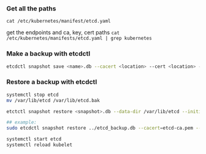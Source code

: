 ### Get all the paths
`cat /etc/kubernetes/manifest/etcd.yaml`

get the endpoints and ca, key, cert paths
`cat /etc/kubernetes/manifests/etcd.yaml | grep kubernetes`
### Make a backup with etcdctl

```bash
etcdctl snapshot save <name>.db --cacert <location> --cert <location> --key <location>
```


### Restore a backup with etcdctl

```bash
systemctl stop etcd
mv /var/lib/etcd /var/lib/etcd.bak

etctctl snapshot restore <snapshot>.db --data-dir /var/lib/etcd --initial-cluster <endpoint>  --initial-advertise-peer-urls <peer_urls> --cacert <location> --cert <location> --key <location>

## example:
sudo etcdctl snapshot restore ../etcd_backup.db --cacert=etcd-ca.pem --cert=etcd-server.crt --key=etcd-server.key --initial-cluster etcd-restore=https://10.0.1.101:2380 --initial-advertise-peer-urls=https://10.0.1.101:2380 --name=etcd-restore --data-dir /var/lib/etcd

systemctl start etcd
systemctl reload kubelet
```

